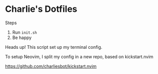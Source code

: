 # Charlie's Dotfiles

Steps

1) Run `init.sh`
2) Be happy

Heads up! This script set up my terminal config.

To setup Neovim, I split my config in a new repo, based on kickstart.nvim

https://github.com/charliesbot/kickstart.nvim
